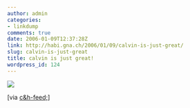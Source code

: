 ```yaml
---
author: admin
categories:
- linkdump
comments: true
date: 2006-01-09T12:37:28Z
link: http://habi.gna.ch/2006/01/09/calvin-is-just-great/
slug: calvin-is-just-great
title: calvin is just great!
wordpress_id: 124
---
```


![](http://images.ucomics.com/comics/ch/1995/ch950109.gif)



[via [c&h-feed;](http://www.ieatpaint.com/feeds/)]

